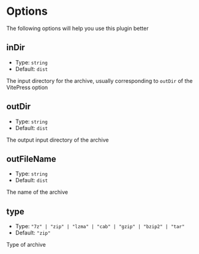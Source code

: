 # Options

The following options will help you use this plugin better

## inDir

- Type: `string`
- Default: `dist`

The input directory for the archive, usually corresponding to `outDir` of the VitePress option

## outDir

- Type: `string`
- Default: `dist`

The output input directory of the archive

## outFileName

- Type: `string`
- Default: `dist`

The name of the archive

## type

- Type: `"7z" | "zip" | "lzma" | "cab" | "gzip" | "bzip2" | "tar"`
- Default: `"zip"`

Type of archive
